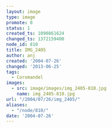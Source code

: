 ```yaml
---
layout: image
type: image
promote: 0
status: 1
created_ts: 1090861624
changed_ts: 1372159400
node_id: 810
title: IMG_2405
author: anj
created: '2004-07-26'
changed: '2013-06-25'
tags:
  - Coromandel
images:
  - src: image/images/img_2405-810.jpg
    name: img_2405-810.jpg
url: "/2004/07/26/img_2405/"
aliases:
  - "/node/810/"
date: '2004-07-26'
---
```


